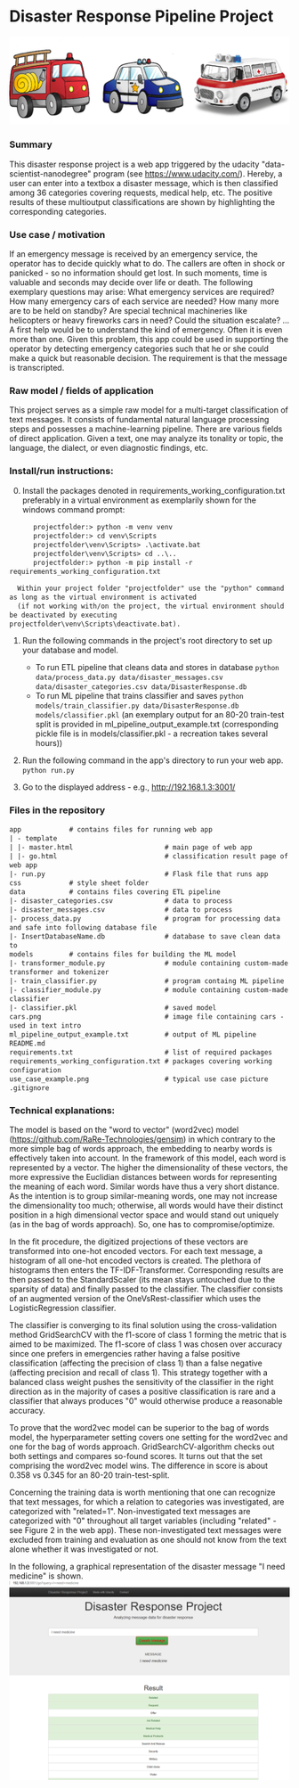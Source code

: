# Disaster Response Pipeline Project

![cars](cars.png)
<!--
Pictures taken from:
* https://www.freepik.com/premium-vector/fire-truck-cartoon-clipart-colored-illustration_24434623.htm
* https://de.freepik.com/vektoren-premium/polizeiauto-cartoon-clipart-farbige-illustration_24434932.htm
* https://cobi.eu/product/barkas-b1000-krankenwagen,3403
-->
### Summary

This disaster response project is a web app triggered by the udacity "data-scientist-nanodegree" program (see https://www.udacity.com/).
Hereby, a user can enter into a textbox a disaster message, which is then classified among 36 categories covering requests, medical help, etc.
The positive results of these multioutput classifications are shown by highlighting the corresponding categories.


### Use case / motivation
If an emergency message is received by an emergency service, the operator has to decide quickly what to do.
The callers are often in shock or panicked - so no information should get lost.
In such moments, time is valuable and seconds may decide over life or death.
The following exemplary questions may arise: What emergency services are required? How many emergency cars of each service are needed? How many more are to be held on standby? Are special technical machineries like helicopters or heavy fireworks cars in need? Could the situation escalate? ...
A first help would be to understand the kind of emergency. Often it is even more than one.
Given this problem, this app could be used in supporting the operator by detecting emergency categories such that he or she could make a quick but reasonable decision.
The requirement is that the message is transcripted.



### Raw model / fields of application

This project serves as a simple raw model for a multi-target classification of text messages. It consists of fundamental natural language processing steps
and possesses a machine-learning pipeline.
There are various fields of direct application.
Given a text, one may analyze its tonality or topic, the language, the dialect, or even diagnostic findings, etc.





### Install/run instructions:
0. Install the packages denoted in requirements_working_configuration.txt preferably in a virtual environment as exemplarily shown for the windows command prompt:
```
      projectfolder:> python -m venv venv
      projectfolder:> cd venv\Scripts
      projectfolder\venv\Scripts> .\activate.bat
      projectfolder\venv\Scripts> cd ..\..
      projectfolder:> python -m pip install -r requirements_working_configuration.txt
```
      Within your project folder "projectfolder" use the "python" command as long as the virtual environment is activated
      (if not working with/on the project, the virtual environment should be deactivated by executing projectfolder\venv\Scripts\deactivate.bat).

1. Run the following commands in the project's root directory to set up your database and model.

    - To run ETL pipeline that cleans data and stores in database
        `python data/process_data.py data/disaster_messages.csv data/disaster_categories.csv data/DisasterResponse.db`
    - To run ML pipeline that trains classifier and saves
        `python models/train_classifier.py data/DisasterResponse.db models/classifier.pkl`
        (an exemplary output for an 80-20 train-test split is provided in ml_pipeline_output_example.txt (corresponding pickle file is in models/classifier.pkl - a recreation takes several hours))

2. Run the following command in the app's directory to run your web app.
    `python run.py`

3. Go to the displayed address - e.g., http://192.168.1.3:3001/


### Files in the repository
```
app            # contains files for running web app
| - template
| |- master.html                       # main page of web app
| |- go.html                           # classification result page of web app
|- run.py                              # Flask file that runs app
css            # style sheet folder
data           # contains files covering ETL pipeline
|- disaster_categories.csv             # data to process
|- disaster_messages.csv               # data to process
|- process_data.py                     # program for processing data and safe into following database file
|- InsertDatabaseName.db               # database to save clean data to
models         # contains files for building the ML model
|- transformer_module.py               # module containing custom-made transformer and tokenizer
|- train_classifier.py                 # program containg ML pipeline
|- classifier_module.py                # module containing custom-made classifier
|- classifier.pkl                      # saved model
cars.png                               # image file containing cars - used in text intro
ml_pipeline_output_example.txt         # output of ML pipeline
README.md
requirements.txt                       # list of required packages
requirements_working_configuration.txt # packages covering working configuration
use_case_example.png                   # typical use case picture
.gitignore
```

### Technical explanations:


The model is based on the "word to vector" (word2vec) model (https://github.com/RaRe-Technologies/gensim) in which contrary to the more simple bag of words approach, the embedding to nearby words is effectively taken into account.
In the framework of this model, each word is represented by a vector.
The higher the dimensionality of these vectors, the more expressive the Euclidian distances between words for representing the meaning of each word.
Similar words have thus a very short distance.
As the intention is to group similar-meaning words, one may not increase the dimensionality too much; otherwise, all words would have their distinct position in a high dimensional vector space and would stand out uniquely (as in the bag of words approach).
So, one has to compromise/optimize.

In the fit procedure, the digitized projections of these vectors are transformed into one-hot encoded vectors.
For each text message, a histogram of all one-hot encoded vectors is created. The plethora of histograms then enters the TF-IDF-Transformer.
Corresponding results are then passed to the StandardScaler (its mean stays untouched due to the sparsity of data) and finally passed to the classifier.
The classifier consists of an augmented version of the OneVsRest-classifier which uses the LogisticRegression classifier.

The classifier is converging to its final solution using the cross-validation method GridSearchCV with the f1-score of class 1 forming the metric that is aimed to be maximized.
The f1-score of class 1 was chosen over accuracy since one prefers in emergencies rather having a false positive classification (affecting the precision of class 1) than a false negative (affecting precision and recall of class 1).
This strategy together with a balanced class weight pushes the sensitivity of the classifier in the right direction as in the majority of cases a positive classification is rare and a classifier that always produces "0" would otherwise produce a reasonable accuracy.

To prove that the word2vec model can be superior to the bag of words model, the hyperparameter setting covers one setting for the word2vec and one for the bag of words approach.
GridSearchCV-algorithm checks out both settings and compares so-found scores.
It turns out that the set comprising the word2vec model wins.
The difference in score is about 0.358 vs 0.345 for an 80-20 train-test-split.

Concerning the training data is worth mentioning that one can recognize that text messages, for which a relation to categories was investigated, are categorized with "related=1".
Non-investigated text messages are categorized with "0" throughout all target variables (including "related" - see Figure 2 in the web app).
These non-investigated text messages were excluded from training and evaluation as one should not know from the text alone whether it was investigated or not.

In the following, a graphical representation of the disaster message "I need medicine" is shown.
![use_case_example](use_case_example.png)

